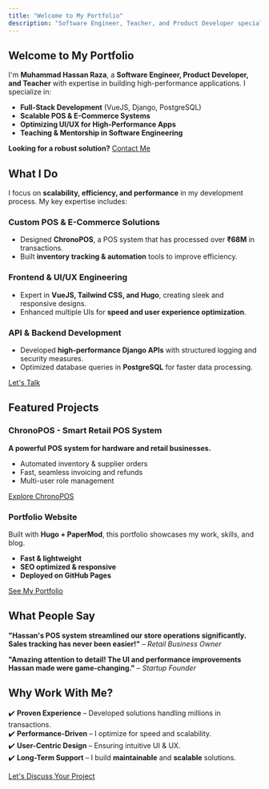 ```yaml
---
title: "Welcome to My Portfolio"
description: "Software Engineer, Teacher, and Product Developer specializing in building scalable applications"
---
```


## Welcome to My Portfolio  

I'm **Muhammad Hassan Raza**, a **Software Engineer, Product Developer, and Teacher** with expertise in building high-performance applications. I specialize in:  
- **Full-Stack Development** (VueJS, Django, PostgreSQL)  
- **Scalable POS & E-Commerce Systems**  
- **Optimizing UI/UX for High-Performance Apps**  
- **Teaching & Mentorship in Software Engineering**  

**Looking for a robust solution?** [Contact Me](/contact/)  

## What I Do  

I focus on **scalability, efficiency, and performance** in my development process. My key expertise includes:  

### Custom POS & E-Commerce Solutions  
- Designed **ChronoPOS**, a POS system that has processed over **₹68M** in transactions.  
- Built **inventory tracking & automation** tools to improve efficiency.  

### Frontend & UI/UX Engineering  
- Expert in **VueJS, Tailwind CSS, and Hugo**, creating sleek and responsive designs.  
- Enhanced multiple UIs for **speed and user experience optimization**.  

### API & Backend Development  
- Developed **high-performance Django APIs** with structured logging and security measures.  
- Optimized database queries in **PostgreSQL** for faster data processing.  

[Let's Talk](/contact/)

## Featured Projects  

### ChronoPOS - Smart Retail POS System  
**A powerful POS system for hardware and retail businesses.**  
- Automated inventory & supplier orders  
- Fast, seamless invoicing and refunds  
- Multi-user role management  

[Explore ChronoPOS](/projects/chronopos/)  

### Portfolio Website  
Built with **Hugo + PaperMod**, this portfolio showcases my work, skills, and blog.  
- **Fast & lightweight**  
- **SEO optimized & responsive**  
- **Deployed on GitHub Pages**  

[See My Portfolio](/projects/portfolio-site/)  

## What People Say  

**"Hassan's POS system streamlined our store operations significantly. Sales tracking has never been easier!"** – *Retail Business Owner*  

**"Amazing attention to detail! The UI and performance improvements Hassan made were game-changing."** – *Startup Founder*  

## Why Work With Me?  

✔️ **Proven Experience** – Developed solutions handling millions in transactions.  
✔️ **Performance-Driven** – I optimize for speed and scalability.  
✔️ **User-Centric Design** – Ensuring intuitive UI & UX.  
✔️ **Long-Term Support** – I build **maintainable** and **scalable** solutions.  

[Let's Discuss Your Project](/contact/)